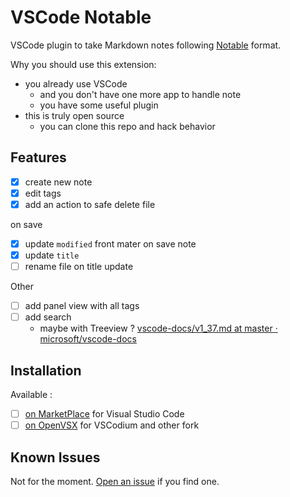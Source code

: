 # VSCode Notable

VSCode plugin to take Markdown notes following [Notable](https://notable.app/) format.

Why you should use this extension:

- you already use VSCode
  - and you don't have one more app to handle note
  - you have some useful plugin
- this is truly open source
  - you can clone this repo and hack behavior

## Features

- [x] create new note
- [x] edit tags
- [x] add an action to safe delete file

on save

- [x] update `modified` front mater on save note
- [x] update `title`
- [ ] rename file on title update

Other

- [ ] add panel view with all tags
- [ ] add search
  - maybe with Treeview ? [vscode-docs/v1_37.md at master · microsoft/vscode-docs](https://github.com/microsoft/vscode-docs/blob/master/release-notes/v1_37.md#new-tree-widget-adopted-in-tree-view)

## Installation

Available :

- [ ] [on MarketPlace](https://marketplace.visualstudio.com/vscode) for Visual Studio Code
- [ ] [on OpenVSX](https://open-vsx.org/extension/madeindjs/markdown-tags) for VSCodium and other fork

## Known Issues

Not for the moment. [Open an issue](https://github.com/madeindjs/vscode-notable/issues/new) if you find one.
